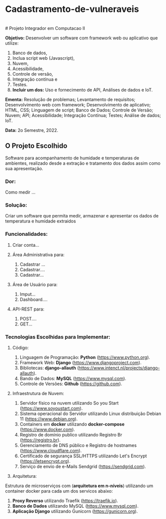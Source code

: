 # Cadastramento-de-vulneraveis
<br>
# Projeto Integrador em Computacao II

<b>Objetivo:</b> Desenvolver um software com framework web ou aplicativo que utilize:
1. Banco de dados,
2. Inclua script web (Javascript),
3. Nuvem,
4. Acessibilidade,
5. Controle de versão,
6. Integração contínua e
7. Testes.<br>
8. <b>Incluir um dos:</b> Uso e fornecimento de API, Análises de dados e IoT.

<b>Ementa:</b> Resolução de problemas; Levantamento de requisitos; Desenvolvimento web
com framework; Desenvolvimento de aplicativo; HTML, CSS; Linguagem de script; Banco
de Dados; Controle de Versão; Nuvem; API; Acessibilidade; Integração Contínua; Testes;
Análise de dados; IoT.

<b>Data:</b> 2o Semestre, 2022.

## O Projeto Escolhido
Software para acompanhamento de humidade e temperaturas de ambientes, realizado desde a extração e tratamento dos dados assim como sua apresentação.

### Dor:
Como medir ...

### Solução:
Criar um software que permita medir, armazenar e apresentar os dados de temperatura e humidade extraidos 

### Funcionalidades:
1. Criar conta...
2. Área Administrativa para:
   1. Cadastrar ...
   2. Cadastrar....
   3. Cadastrar...

3. Área de Usuário para:
   1. Imput...
   2. Dashboard....

4. API-REST para:
   1. POST....
   2. GET...
   
### Tecnologias Escolhidas para Implementar:
1. Código:
   1. Linguagem de Programação: **Python** (https://www.python.org).
   2. Framework Web: **Django** (https://www.djangoproject.com).
   3. Bibliotecas: **django-allauth** (https://www.intenct.nl/projects/django-allauth).
   4. Bando de Dados: **MySQL** (https://www.mysql.com).
   5. Controle de Versões: **Github** (https://github.com).

6. Infraestrutura de Nuvem:
   1. Servidor físico na nuvem utilizando So you Start (https://www.soyoustart.com).
   2. Sistema operacional do Servidor utilizando Linux distribuição Debian 11 (https://www.debian.org).
   3. Containers em **docker** utilizando **docker-compose** (https://www.docker.com).
   4. Registro de domínio publico utilizando Registro Br (https://registro.br).
   5. Gerenciamento de DNS público e Registro de hostnames (https://www.cloudflare.com).
   6. Certificado de segurança SSL/HTTPS utilizando Let's Encrypt (https://letsencrypt.org).
   7. Serviço de envio de e-Mails Sendgrid (https://sendgrid.com).

7. Arquitetura:

Estrutura de microserviços com (**arquitetura em n-níveis**) utilizando um container docker para cada um dos servicos abaixo:
   1. **Proxy Reverso** utilizando Traefik (https://traefik.io).
   2. **Banco de Dados** utilizando MySQL (https://www.mysql.com).
   3. **Aplicação Django** utilizando Gunicorn (https://gunicorn.org).

<br>
